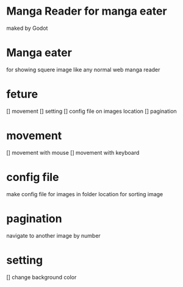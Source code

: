 # Manga Reader for manga eater
maked by Godot

# Manga eater
for showing squere image like any normal web manga reader

# feture
[] movement
[] setting
[] config file on images location
[] pagination


# movement
[] movement with mouse
[] movement with keyboard

# config file
make config file for images in folder location
for sorting image

# pagination
navigate to another image by number

# setting
[] change background color